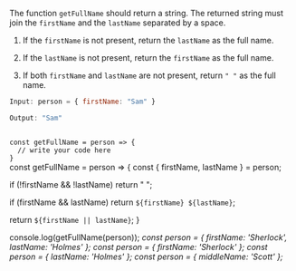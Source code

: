 The function `getFullName`
should return a string.
The returned string
must join the `firstName`
and the `lastName`
separated by a space.

1. If the `firstName` is not present,
return the `lastName` as the full name.

2. If the `lastName` is not present,
return the `firstName` as the full name.

3. If both `firstName` and `lastName` are not present,
return `" "` as the full name.

```js
Input: person = { firstName: "Sam" }

Output: "Sam"
```
<codeblock language="javascript" type="exercise" testMode="multipleInput">
<code>
const getFullName = person => {
  // write your code here
}
</code>

<solution>
const getFullName = person => {
  const { firstName, lastName } = person;

  if (!firstName && !lastName)
    return " ";

  if (firstName && lastName)
    return `${firstName} ${lastName}`;

  return `${firstName || lastName}`;
}
</solution>

<testcases>
<caller>
console.log(getFullName(person));
</caller>
<testcase>
<i>
const person = {
  firstName: 'Sherlock',
  lastName: 'Holmes'
};
</i>
</testcase>
<testcase>
<i>
const person = {
  firstName: 'Sherlock'
};
</i>
</testcase>
<testcase>
<i>
const person = {
  lastName: 'Holmes'
};
</i>
</testcase>
<testcase>
<i>
const person = {
  middleName: 'Scott'
};
</i>
</testcase>
</testcases>
</codeblock>
